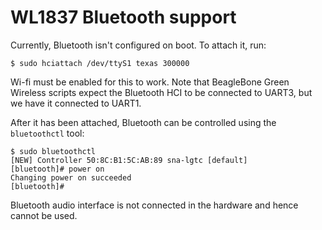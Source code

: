 # WL1837 Bluetooth support

Currently, Bluetooth isn't configured on boot. To attach it, run:

    $ sudo hciattach /dev/ttyS1 texas 300000

Wi-fi must be enabled for this to work. Note that BeagleBone Green Wireless
scripts expect the Bluetooth HCI to be connected to UART3, but we have it
connected to UART1.

After it has been attached, Bluetooth can be controlled using the
`bluetoothctl` tool:

    $ sudo bluetoothctl
    [NEW] Controller 50:8C:B1:5C:AB:89 sna-lgtc [default]
    [bluetooth]# power on
    Changing power on succeeded
    [bluetooth]#

Bluetooth audio interface is not connected in the hardware and hence cannot be
used.
